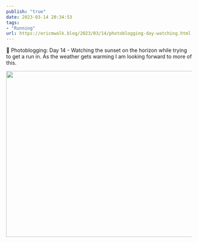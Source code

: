 ```yaml
---
publish: "true"
date: 2023-03-14 20:34:53
tags:
- "Running"
url: https://ericmwalk.blog/2023/03/14/photoblogging-day-watching.html
---
```

📸 Photoblogging: Day 14 - Watching the sunset on the horizon while trying to get a run in. As the weather gets warming I am looking forward to more of this.


<img src="uploads/2023/5520b9dee0.jpg" width="600" height="450" alt="">